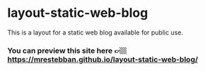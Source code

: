 # layout-static-web-blog
This is a layout for a static web blog available for public use.

### You can preview this site here 👉🏼 https://mrestebban.github.io/layout-static-web-blog/
